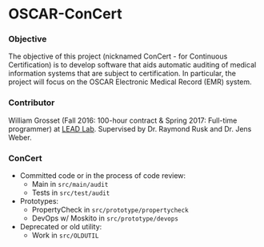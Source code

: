 # OSCAR-ConCert
### Objective
The objective of this project (nicknamed ConCert - for Continuous Certification) is to develop software that aids automatic auditing of medical information systems that are subject to certification. In particular, the project will focus on the OSCAR Electronic Medical Record (EMR) system.

### Contributor
William Grosset (Fall 2016: 100-hour contract & Spring 2017: Full-time programmer) at [LEAD Lab](http://leadlab.ca/about-us/). Supervised by Dr. Raymond Rusk and Dr. Jens Weber.  

### ConCert
- Committed code or in the process of code review:
    + Main in `src/main/audit`
    + Tests in `src/test/audit`
- Prototypes:
    + PropertyCheck in `src/prototype/propertycheck`
    + DevOps w/ Moskito in `src/prototype/devops`
- Deprecated or old utility:
    + Work in `src/OLDUTIL`
